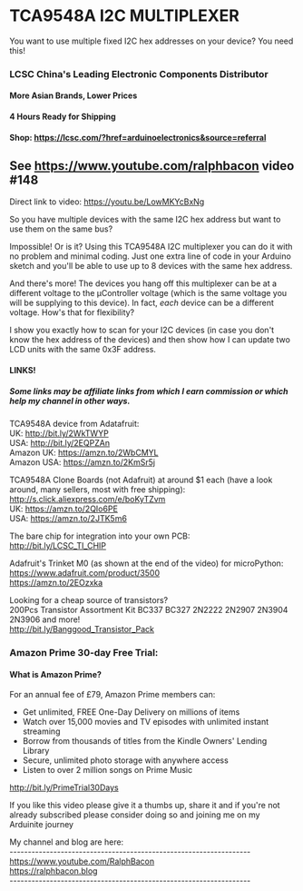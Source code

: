 # TCA9548A I2C MULTIPLEXER
You want to use multiple fixed I2C hex addresses on your device? You need this!

### LCSC China's Leading Electronic Components Distributor
#### More Asian Brands, Lower Prices
#### 4 Hours Ready for Shipping
#### Shop: https://lcsc.com/?href=arduinoelectronics&source=referral  

## See https://www.youtube.com/ralphbacon video #148  
Direct link to video: https://youtu.be/LowMKYcBxNg

So you have multiple devices with the same I2C hex address but want to use them on the same bus? 

Impossible! Or is it? Using this TCA9548A I2C multiplexer you can do it with no problem and minimal coding. Just one extra line of code in your Arduino sketch and you'll be able to use up to 8 devices with the same hex address.

And there's more! The devices you hang off this multiplexer can be at a different voltage to the µController voltage (which is the same voltage you will be supplying to this device). In fact, *each* device can be a different voltage. How's that for flexibility?

I show you exactly how to scan for your I2C devices (in case you don't know the hex address of the devices) and then show how I can update two LCD units with the same 0x3F address.

#### LINKS!
##### Some links may be affiliate links from which I earn commission or which help my channel in other ways.  

TCA9548A device from Adatafruit:  
UK: http://bit.ly/2WkTWYP  
USA: http://bit.ly/2EQPZAn  
Amazon UK: https://amzn.to/2WbCMYL  
Amazon  USA: https://amzn.to/2KmSr5j  

TCA9548A Clone Boards (not Adafruit) at around $1 each (have a look around, many sellers, most with free shipping):  
http://s.click.aliexpress.com/e/boKyTZvm  
UK: https://amzn.to/2QIo6PE  
USA: https://amzn.to/2JTK5m6  

The bare chip for integration into your own PCB:  
http://bit.ly/LCSC_TI_CHIP  

Adafruit's Trinket M0 (as shown at the end of the video) for microPython:  
https://www.adafruit.com/product/3500  
https://amzn.to/2EOzxka  

Looking for a cheap source of transistors?  
200Pcs Transistor Assortment Kit BC337 BC327 2N2222 2N2907 2N3904 2N3906 and more!  
http://bit.ly/Banggood_Transistor_Pack  

### Amazon Prime 30-day Free Trial:  
#### What is Amazon Prime?  

For an annual fee of £79, Amazon Prime members can:  

* Get unlimited, FREE One-Day Delivery on millions of items  
* Watch over 15,000 movies and TV episodes with unlimited instant streaming  
* Borrow from thousands of titles from the Kindle Owners' Lending Library  
* Secure, unlimited photo storage with anywhere access  
* Listen to over 2 million songs on Prime Music  

http://bit.ly/PrimeTrial30Days 

If you like this video please give it a thumbs up, share it and if you're not already subscribed please consider doing so and joining me on my Arduinite journey

My channel and blog are here:  
\------------------------------------------------------------------  
https://www.youtube.com/RalphBacon  
https://ralphbacon.blog  
\------------------------------------------------------------------  
